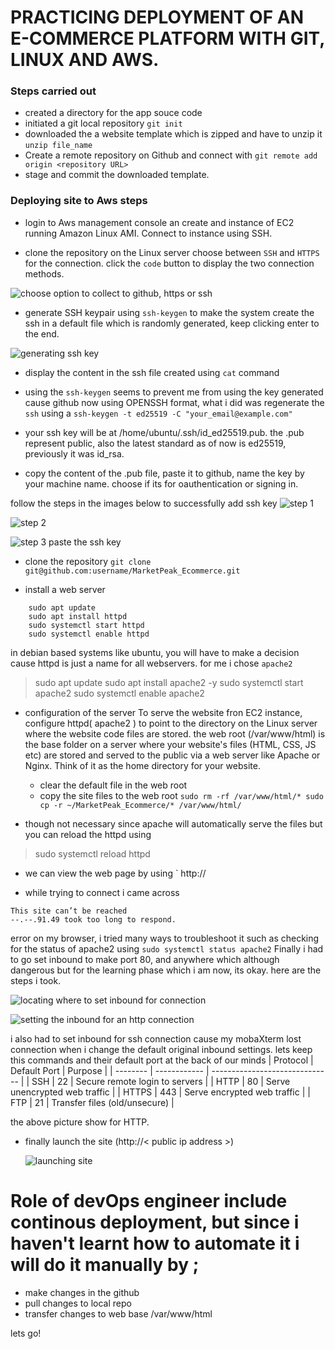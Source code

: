 # PRACTICING DEPLOYMENT OF AN E-COMMERCE PLATFORM WITH GIT, LINUX AND AWS.

### Steps carried out
- created a directory for the app souce code
- initiated a git local repository ` git init `
- downloaded the a website template which is zipped and have to unzip it `unzip file_name `
- Create a remote repository on Github and connect with ` git remote add origin <repository URL> `
- stage and commit the downloaded template.

### Deploying site to Aws steps
- login to Aws management console an create and instance of EC2 running Amazon Linux AMI. Connect to instance using SSH.

- clone the repository on the Linux server choose between `SSH` and `HTTPS` for the connection.
click the `code` button to display the two connection methods.

![choose option to collect to github, https or ssh](./images/connecting-Ec2-to-Github.png)

- generate SSH keypair using  ` ssh-keygen `
to make the system create the ssh in a default file which is randomly generated, keep clicking enter to the end.


![generating ssh key](./images/generating-ssh-key.png)

- display the content in the ssh file created using `cat` command

- using the `ssh-keygen` seems to prevent me from using the key generated cause github now using OPENSSH format, what i did was regenerate the `ssh` using a `ssh-keygen -t ed25519 -C "your_email@example.com"
`

- your ssh key will be at /home/ubuntu/.ssh/id_ed25519.pub. the .pub represent public, also the latest standard as of now is ed25519, previously it was id_rsa. 

- copy the content of the .pub file, paste it to github, name the key by your machine name. choose if its for oauthentication or signing in.

follow the steps in the images below to successfully add ssh key
![step 1](./images/step1-adding-ssh-to-github.png)

![step 2](./images/step2-add-ssh-to-github.png)

![step 3 paste the ssh key](./images/adding-ssh.png)

- clone the repository `git clone git@github.com:username/MarketPeak_Ecommerce.git`

- install a web server
```
    sudo apt update 
    sudo apt install httpd 
    sudo systemctl start httpd
    sudo systemctl enable httpd
```
in debian based systems like ubuntu, you will have to make a decision cause httpd is just a name for all webservers. for me i chose ` apache2 ` 

> sudo apt update
> sudo apt install apache2 -y
> sudo systemctl start apache2
> sudo systemctl enable apache2



- configuration of the server
To serve the website fron EC2 instance, configure httpd( apache2 ) to point to the directory on the Linux server where the website code files are stored. the web root (/var/www/html) is the base folder on a server where your website's files (HTML, CSS, JS etc) are stored and served to the public via a web server like Apache or Nginx. Think of it as the home directory for your website. 

    - clear the default file in the web root 
    - copy the site files to the web root 
    `sudo rm -rf /var/www/html/*
sudo cp -r ~/MarketPeak_Ecommerce/* /var/www/html/`

- though not necessary since apache will automatically serve the files but you can reload the httpd using 

> sudo systemctl reload httpd

- we can view the web page by using ` http://<publlic ip of EC2>

- while trying to connect i came across
```
This site can’t be reached
--.--.91.49 took too long to respond.
``` 
error on my browser, i tried many ways to troubleshoot it such as checking for the status of apache2 using 
` sudo systemctl status apache2 `
 Finally i had to go set inbound to make port 80, and anywhere which although dangerous but for the learning phase which i am now, its okay.
 here are the steps i took.

 ![locating where to set inbound for connection](./images/arriving_at_inbound.png)

 ![setting the inbound for an http connection](./images/setting-inbound-rule-to-anywhere.png)

 i also had to set inbound for ssh connection cause my mobaXterm lost connection when i change the default original inbound settings. 
 lets keep this commands and their default port at the back of our minds
 | Protocol | Default Port | Purpose                        |
| -------- | ------------ | ------------------------------ |
| SSH      | 22      | Secure remote login to servers |
| HTTP     | 80           | Serve unencrypted web traffic  |
| HTTPS    | 443          | Serve encrypted web traffic    |
| FTP      | 21           | Transfer files (old/unsecure)  |

the above picture show for HTTP.

- finally launch the site (http://< public ip address >)

    ![launching site](./images/launch-site.png)

# Role of devOps engineer include continous deployment, but since i haven't learnt how to automate it i will do it manually by ;
- make changes in the github
- pull changes to local repo
- transfer changes to web base /var/www/html
 
 lets go!

 







